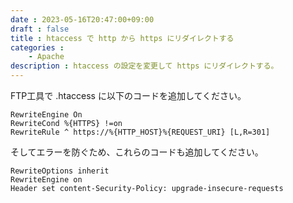 ```yaml
---
date : 2023-05-16T20:47:00+09:00
draft : false
title : htaccess で http から https にリダイレクトする
categories :
    - Apache
description : htaccess の設定を変更して https にリダイレクトする。
---
```


FTP工具で .htaccess に以下のコードを追加してください。

```apacheconf
RewriteEngine On   
RewriteCond %{HTTPS} !=on   
RewriteRule ^ https://%{HTTP_HOST}%{REQUEST_URI} [L,R=301]
```

そしてエラーを防ぐため、これらのコードも追加してください。

```apacheconf
RewriteOptions inherit   
RewriteEngine on   
Header set content-Security-Policy: upgrade-insecure-requests
```
